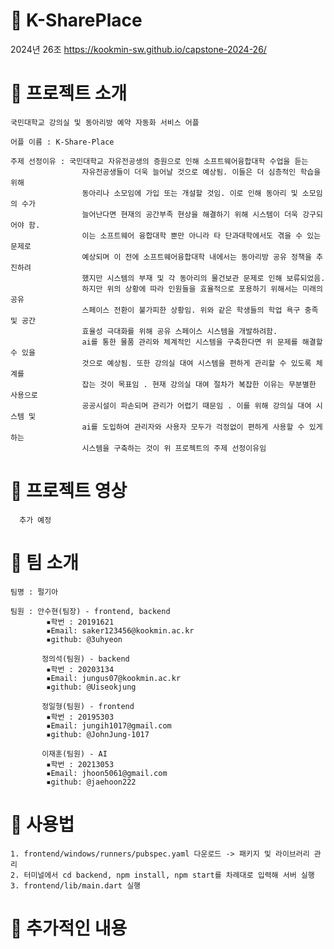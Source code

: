 # 💋 K-SharePlace

2024년 26조 https://kookmin-sw.github.io/capstone-2024-26/

# 🔶 프로젝트 소개
    
    국민대학교 강의실 및 동아리방 예약 자동화 서비스 어플
    
    어플 이름 : K-Share-Place

    주제 선정이유 : 국민대학교 자유전공생의 증원으로 인해 소프트웨어융합대학 수업을 듣는 
                    자유전공생들이 더욱 늘어날 것으로 예상됨. 이들은 더 심층적인 학습을 위해
                    동아리나 소모임에 가입 또는 개설할 것임. 이로 인해 동아리 및 소모임의 수가
                    늘어난다면 현재의 공간부족 현상을 해결하기 위해 시스템이 더욱 강구되어야 함.
                    이는 소프트웨어 융합대학 뿐만 아니라 타 단과대학에서도 겪을 수 있는 문제로 
                    예상되며 이 전에 소프트웨어융합대학 내에서는 동아리방 공유 정책을 추진하려
                    했지만 시스템의 부재 및 각 동아리의 물건보관 문제로 인해 보류되었음.
                    하지만 위의 상황에 따라 인원들을 효율적으로 포용하기 위해서는 미래의 공유
                    스페이스 전환이 불가피한 상황임. 위와 같은 학생들의 학업 욕구 충족 및 공간
                    효율성 극대화를 위해 공유 스페이스 시스템을 개발하려함.
                    ai를 통한 물품 관리와 체계적인 시스템을 구축한다면 위 문제를 해결할 수 있을 
                    것으로 예상됨. 또한 강의실 대여 시스템을 편하게 관리할 수 있도록 체계를 
                    잡는 것이 목표임 . 현재 강의실 대여 절차가 복잡한 이유는 무분별한 사용으로 
                    공공시설이 파손되며 관리가 어렵기 때문임 . 이를 위해 강의실 대여 시스템 및 
                    ai를 도입하여 관리자와 사용자 모두가 걱정없이 편하게 사용할 수 있게 하는 
                    시스템을 구축하는 것이 위 프로젝트의 주제 선정이유임

# 🔶 프로젝트 영상

      추가 예정



# 🔶 팀 소개
    팀명 : 펄기아
    
    팀원 : 안수현(팀장) - frontend, backend
            ▪️학번 : 20191621
            ▪️Email: saker123456@kookmin.ac.kr
            ▪️github: @3uhyeon
            
           정의석(팀원) - backend
            ▪️학번 : 20203134
            ▪️Email: jungus07@kookmin.ac.kr
            ▪️github: @Uiseokjung
            
           정일형(팀원) - frontend
            ▪️학번 : 20195303
            ▪️Email: jungih1017@gmail.com
            ▪️github: @JohnJung-1017
            
           이재훈(팀원) - AI
            ▪️학번 : 20213053
            ▪️Email: jhoon5061@gmail.com
            ▪️github: @jaehoon222

# 🔶 사용법

    1. frontend/windows/runners/pubspec.yaml 다운로드 -> 패키지 및 라이브러리 관리
    2. 터미널에서 cd backend, npm install, npm start를 차례대로 입력해 서버 실행
    3. frontend/lib/main.dart 실행
 
 # 🔶 추가적인 내용



        

